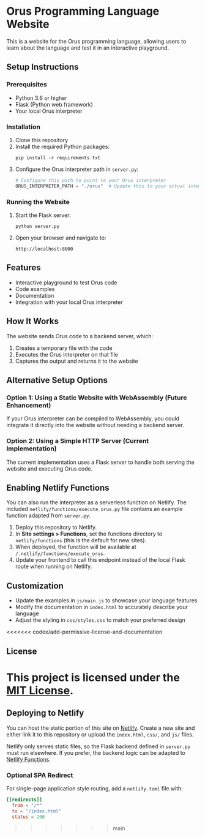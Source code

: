 # Orus Programming Language Website

This is a website for the Orus programming language, allowing users to learn about the language and test it in an interactive playground.

## Setup Instructions

### Prerequisites

- Python 3.6 or higher
- Flask (Python web framework)
- Your local Orus interpreter

### Installation

1. Clone this repository
2. Install the required Python packages:
   ```
   pip install -r requirements.txt
   ```
3. Configure the Orus interpreter path in `server.py`:
   ```python
   # Configure this path to point to your Orus interpreter
   ORUS_INTERPRETER_PATH = "./orus"  # Update this to your actual interpreter path
   ```

### Running the Website

1. Start the Flask server:
   ```
   python server.py
   ```
2. Open your browser and navigate to:
   ```
   http://localhost:8000
   ```

## Features

- Interactive playground to test Orus code
- Code examples
- Documentation
- Integration with your local Orus interpreter

## How It Works

The website sends Orus code to a backend server, which:
1. Creates a temporary file with the code
2. Executes the Orus interpreter on that file
3. Captures the output and returns it to the website

## Alternative Setup Options

### Option 1: Using a Static Website with WebAssembly (Future Enhancement)

If your Orus interpreter can be compiled to WebAssembly, you could integrate it directly into the website without needing a backend server.

### Option 2: Using a Simple HTTP Server (Current Implementation)

The current implementation uses a Flask server to handle both serving the website and executing Orus code.

## Enabling Netlify Functions

You can also run the interpreter as a serverless function on Netlify. The
included `netlify/functions/execute_orus.py` file contains an example function
adapted from `server.py`.

1. Deploy this repository to Netlify.
2. In **Site settings > Functions**, set the functions directory to
   `netlify/functions` (this is the default for new sites).
3. When deployed, the function will be available at
   `/.netlify/functions/execute_orus`.
4. Update your frontend to call this endpoint instead of the local Flask route
   when running on Netlify.

## Customization

- Update the examples in `js/main.js` to showcase your language features
- Modify the documentation in `index.html` to accurately describe your language
- Adjust the styling in `css/styles.css` to match your preferred design

<<<<<<< codex/add-permissive-license-and-documentation
## License

This project is licensed under the [MIT License](LICENSE).
=======
## Deploying to Netlify

You can host the static portion of this site on [Netlify](https://www.netlify.com/).
Create a new site and either link it to this repository or upload the `index.html`, `css/`, and `js/` files.

Netlify only serves static files, so the Flask backend defined in `server.py` must run elsewhere.
If you prefer, the backend logic can be adapted to [Netlify Functions](https://docs.netlify.com/functions/overview/).

### Optional SPA Redirect

For single-page application style routing, add a `netlify.toml` file with:

```toml
[[redirects]]
  from = "/*"
  to = "/index.html"
  status = 200
```

>>>>>>> main
